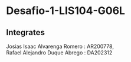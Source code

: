 # Desafio-1-LIS104-G06L

## Integrates

Josias Isaac Alvarenga Romero : AR200778, <br>
Rafael Alejandro Duque Abrego : DA202312
